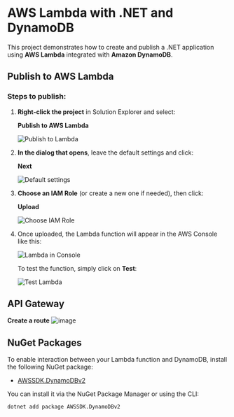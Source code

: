 # AWS Lambda with .NET and DynamoDB

This project demonstrates how to create and publish a .NET application using **AWS Lambda** integrated with **Amazon DynamoDB**.

## Publish to AWS Lambda

### Steps to publish:

1. **Right-click the project** in Solution Explorer and select:

   **Publish to AWS Lambda**

   ![Publish to Lambda](https://github.com/user-attachments/assets/8b8a4b44-d25d-481f-9fc8-3cc5cb87a992)

2. **In the dialog that opens**, leave the default settings and click:

   **Next**

   ![Default settings](https://github.com/user-attachments/assets/7ab0ca42-3e6b-4120-84fb-9f9e50c85368)

3. **Choose an IAM Role** (or create a new one if needed), then click:

   **Upload**

   ![Choose IAM Role](https://github.com/user-attachments/assets/065e220d-f360-4a71-8c4d-3d639e473cb2)

4. Once uploaded, the Lambda function will appear in the AWS Console like this:

   ![Lambda in Console](https://github.com/user-attachments/assets/3feb43e0-462c-43c9-ab71-0f377d3db622)

   To test the function, simply click on **Test**:

   ![Test Lambda](https://github.com/user-attachments/assets/154c3726-a6ff-46e3-9bf2-6b7075017d03)

## API Gateway

**Create a route**
![image](https://github.com/user-attachments/assets/ef5e67bd-10e2-4439-a606-3243acdfea0c)


## NuGet Packages

To enable interaction between your Lambda function and DynamoDB, install the following NuGet package:

- [AWSSDK.DynamoDBv2](https://www.nuget.org/packages/AWSSDK.DynamoDBv2)

You can install it via the NuGet Package Manager or using the CLI:

```bash
dotnet add package AWSSDK.DynamoDBv2
